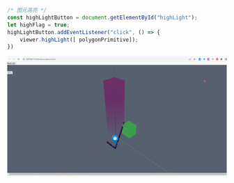 

```js
/* 图元高亮 */
const highLightButton = document.getElementById("highLight");
let highFlag = true;
highLightButton.addEventListener("click", () => {
    viewer.highLight([ polygonPrimitive]);
})
```

![高亮物体](./img/highLight.gif)
